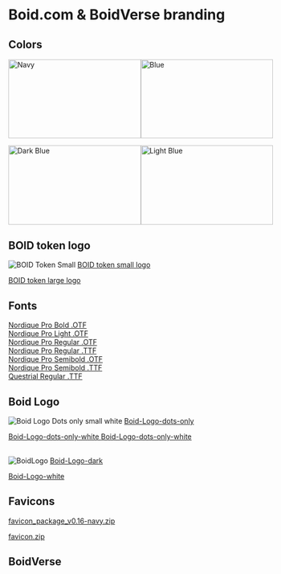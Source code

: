 # Boid.com & BoidVerse branding
## Colors
<div style="display: flex; align-items: center; justify-content: space-around;">
  <img src="/colors/boid-com-navy.svg" alt="Navy" width="263.5" height="157.25" />
  <img src="/colors/boid-com-blue.svg" alt="Blue" width="263.5" height="157.25" />
</div>
<p></p>
<div style="display: flex; align-items: center; justify-content: space-around;">
  <img src="/colors/boid-com-darkblue.svg" alt="Dark Blue" width="263.5" height="157.25" />
  <img src="/colors/boid-com-lightblue.svg" alt="Light Blue" width="263.5" height="157.25" />
</div>

## BOID token logo
![BOID Token Small](/token/token-logo-sm.png)
<a href="/token/token-logo-sm.png" download="Boid-Token-Small.png">
BOID token small logo
</a>

<a href="/token/token-logo.png" download="Boid-Token.png">
BOID token large logo
</a>


## Fonts
[Nordique Pro Bold .OTF](/fonts/Nordique-Pro-Bold.otf)  
[Nordique Pro Light .OTF](/fonts/Nordique-Pro-Light.otf)  
[Nordique Pro Regular .OTF](/fonts/Nordique-Pro-Regular.otf)  
[Nordique Pro Regular .TTF](/fonts/Nordique-Pro-Regular.ttf)  
[Nordique Pro Semibold .OTF](/fonts/Nordique-Pro-Semibold.otf)  
[Nordique Pro Semibold .TTF](/fonts/Nordique-Pro-Semibold.ttf)  
[Questrial Regular .TTF](/fonts/Questrial-Regular.ttf)

## Boid Logo
![Boid Logo Dots only small white](/logo/logo-boid-dots-white-v-small.png)
<a href="/logo/logo-boid-dots.png" download="Boid-logo-dots.png">
Boid-Logo-dots-only
</a>

<a href="/logo/logo-boid-dots-white.png" download="Boid-logo-dots-white.png">
Boid-Logo-dots-only-white
</a>

<a href="/logo/logo-boid-dots-white.png" download="Boid-logo-dots-white.png">
Boid-Logo-dots-only-white
</a>
<br></br>

![BoidLogo](/logo/boid_logo_white-sm.png)
<a href="/logo/boid_logo_dark.png" download="Boid-logo-dark.png">
Boid-Logo-dark
</a>

<a href="/logo/boid_logo_white.png" download="Boid-logo-white.png">
Boid-Logo-white
</a>

## Favicons
<a href="/favicon_package_v0.16-navy.zip" download="favicon_package_v0.16-navy.zip">
favicon_package_v0.16-navy.zip
</a>  

<b></b>
<a href="/favicon.zip" download="favicon.zip">
favicon.zip
</a>

## BoidVerse

